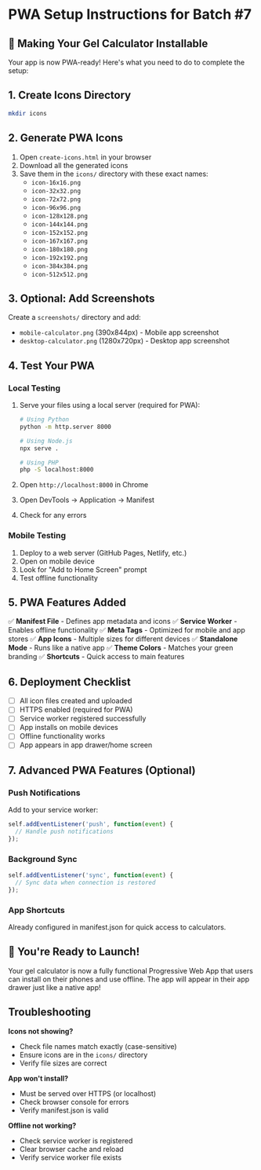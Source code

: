 # PWA Setup Instructions for Batch #7

## 🚀 Making Your Gel Calculator Installable

Your app is now PWA-ready! Here's what you need to do to complete the setup:

## 1. Create Icons Directory
```bash
mkdir icons
```

## 2. Generate PWA Icons
1. Open `create-icons.html` in your browser
2. Download all the generated icons
3. Save them in the `icons/` directory with these exact names:
   - `icon-16x16.png`
   - `icon-32x32.png`
   - `icon-72x72.png`
   - `icon-96x96.png`
   - `icon-128x128.png`
   - `icon-144x144.png`
   - `icon-152x152.png`
   - `icon-167x167.png`
   - `icon-180x180.png`
   - `icon-192x192.png`
   - `icon-384x384.png`
   - `icon-512x512.png`

## 3. Optional: Add Screenshots
Create a `screenshots/` directory and add:
- `mobile-calculator.png` (390x844px) - Mobile app screenshot
- `desktop-calculator.png` (1280x720px) - Desktop app screenshot

## 4. Test Your PWA

### Local Testing
1. Serve your files using a local server (required for PWA):
   ```bash
   # Using Python
   python -m http.server 8000
   
   # Using Node.js
   npx serve .
   
   # Using PHP
   php -S localhost:8000
   ```

2. Open `http://localhost:8000` in Chrome
3. Open DevTools → Application → Manifest
4. Check for any errors

### Mobile Testing
1. Deploy to a web server (GitHub Pages, Netlify, etc.)
2. Open on mobile device
3. Look for "Add to Home Screen" prompt
4. Test offline functionality

## 5. PWA Features Added

✅ **Manifest File** - Defines app metadata and icons
✅ **Service Worker** - Enables offline functionality
✅ **Meta Tags** - Optimized for mobile and app stores
✅ **App Icons** - Multiple sizes for different devices
✅ **Standalone Mode** - Runs like a native app
✅ **Theme Colors** - Matches your green branding
✅ **Shortcuts** - Quick access to main features

## 6. Deployment Checklist

- [ ] All icon files created and uploaded
- [ ] HTTPS enabled (required for PWA)
- [ ] Service worker registered successfully
- [ ] App installs on mobile devices
- [ ] Offline functionality works
- [ ] App appears in app drawer/home screen

## 7. Advanced PWA Features (Optional)

### Push Notifications
Add to your service worker:
```javascript
self.addEventListener('push', function(event) {
  // Handle push notifications
});
```

### Background Sync
```javascript
self.addEventListener('sync', function(event) {
  // Sync data when connection is restored
});
```

### App Shortcuts
Already configured in manifest.json for quick access to calculators.

## 🎉 You're Ready to Launch!

Your gel calculator is now a fully functional Progressive Web App that users can install on their phones and use offline. The app will appear in their app drawer just like a native app!

## Troubleshooting

**Icons not showing?**
- Check file names match exactly (case-sensitive)
- Ensure icons are in the `icons/` directory
- Verify file sizes are correct

**App won't install?**
- Must be served over HTTPS (or localhost)
- Check browser console for errors
- Verify manifest.json is valid

**Offline not working?**
- Check service worker is registered
- Clear browser cache and reload
- Verify service worker file exists
